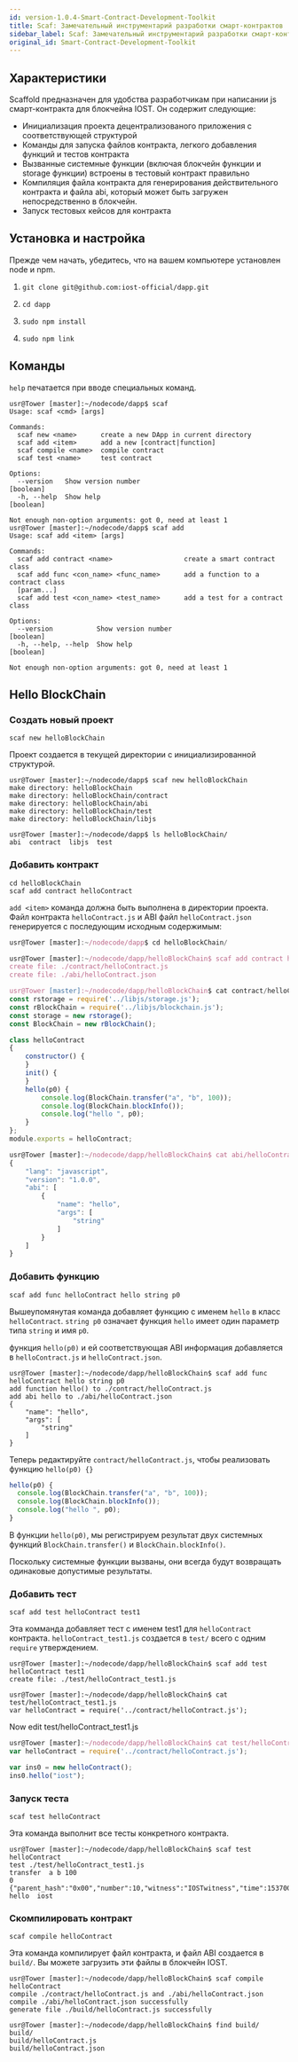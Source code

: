 ```yaml
---
id: version-1.0.4-Smart-Contract-Development-Toolkit
title: Scaf: Замечательный инструментарий разработки смарт-контрактов
sidebar_label: Scaf: Замечательный инструментарий разработки смарт-контрактов
original_id: Smart-Contract-Development-Toolkit
---
```


## Характеристики

Scaffold предназначен для удобства разработчикам при написании js смарт-контракта для блокчейна IOST. Он содержит следующие:

- Инициализация проекта децентрализованого приложения с соответствующей структурой
- Команды для запуска файлов контракта, легкого добавления функций и тестов контракта
- Вызванные системные функции (включая блокчейн функции и storage функции) встроены в тестовый контракт правильно
- Компиляция файла контракта для генерирования действительного контракта и файла abi, который может быть загружен непосредственно в блокчейн.
- Запуск тестовых кейсов для контракта

## Установка и настройка

Прежде чем начать, убедитесь, что на вашем компьютере установлен node и npm.

1. `git clone git@github.com:iost-official/dapp.git`

2. `cd dapp`

3. `sudo npm install`

4. `sudo npm link`

## Команды

`help` печатается при вводе специальных команд.

```console
usr@Tower [master]:~/nodecode/dapp$ scaf
Usage: scaf <cmd> [args]

Commands:
  scaf new <name>      create a new DApp in current directory
  scaf add <item>      add a new [contract|function]
  scaf compile <name>  compile contract
  scaf test <name>     test contract

Options:
  --version   Show version number                                      [boolean]
  -h, --help  Show help                                                [boolean]

Not enough non-option arguments: got 0, need at least 1
usr@Tower [master]:~/nodecode/dapp$ scaf add
Usage: scaf add <item> [args]

Commands:
  scaf add contract <name>                  create a smart contract class
  scaf add func <con_name> <func_name>      add a function to a contract class
  [param...]
  scaf add test <con_name> <test_name>      add a test for a contract class

Options:
  --version           Show version number                              [boolean]
  -h, --help, --help  Show help                                        [boolean]

Not enough non-option arguments: got 0, need at least 1
```

## Hello BlockChain

### Создать новый проект

```
scaf new helloBlockChain
```

Проект создается в текущей директории с инициализированной структурой.

```console
usr@Tower [master]:~/nodecode/dapp$ scaf new helloBlockChain
make directory: helloBlockChain
make directory: helloBlockChain/contract
make directory: helloBlockChain/abi
make directory: helloBlockChain/test
make directory: helloBlockChain/libjs

usr@Tower [master]:~/nodecode/dapp$ ls helloBlockChain/
abi  contract  libjs  test
```

### Добавить контракт

```
cd helloBlockChain
scaf add contract helloContract
```

`add <item>` команда должна быть выполнена в директории проекта. Файл контракта `helloContract.js` и ABI файл `helloContract.json` генерируется с последующим исходным содержимым:

```js
usr@Tower [master]:~/nodecode/dapp$ cd helloBlockChain/

usr@Tower [master]:~/nodecode/dapp/helloBlockChain$ scaf add contract helloContract
create file: ./contract/helloContract.js
create file: ./abi/helloContract.json

usr@Tower [master]:~/nodecode/dapp/helloBlockChain$ cat contract/helloContract.js
const rstorage = require('../libjs/storage.js');
const rBlockChain = require('../libjs/blockchain.js');
const storage = new rstorage();
const BlockChain = new rBlockChain();

class helloContract
{
    constructor() {
    }
    init() {
    }
    hello(p0) {
		console.log(BlockChain.transfer("a", "b", 100));
		console.log(BlockChain.blockInfo());
		console.log("hello ", p0);
    }
};
module.exports = helloContract;

usr@Tower [master]:~/nodecode/dapp/helloBlockChain$ cat abi/helloContract.json
{
    "lang": "javascript",
    "version": "1.0.0",
    "abi": [
        {
            "name": "hello",
            "args": [
                "string"
            ]
        }
    ]
}
```

### Добавить функцию

```
scaf add func helloContract hello string p0
```

Вышеупомянутая команда добавляет функцию с именем `hello` в класс `helloContract`. `string p0` означает функция `hello` имеет один параметр типа `string` и имя `p0`.

функция `hello(p0)` и ей соответствующая ABI информация добавляется в `helloContract.js` и `helloContract.json`.

```console
usr@Tower [master]:~/nodecode/dapp/helloBlockChain$ scaf add func helloContract hello string p0
add function hello() to ./contract/helloContract.js
add abi hello to ./abi/helloContract.json
{
    "name": "hello",
    "args": [
        "string"
    ]
}
```

Теперь редактируйте `contract/helloContract.js`, чтобы реализовать функцию `hello(p0) {}`

```js
hello(p0) {
  console.log(BlockChain.transfer("a", "b", 100));
  console.log(BlockChain.blockInfo());
  console.log("hello ", p0);
}
```

В функции `hello(p0)`, мы регистрируем результат двух системных функций `BlockChain.transfer()` и `BlockChain.blockInfo()`.

Поскольку системные функции вызваны, они всегда будут возвращать одинаковые допустимые результаты.

### Добавить тест

```
scaf add test helloContract test1
```

Эта комманда добавляет тест с именем test1 для `helloContract` контракта. `helloContract_test1.js` создается в `test/` всего с одним `require` утверждением.

```console
usr@Tower [master]:~/nodecode/dapp/helloBlockChain$ scaf add test helloContract test1
create file: ./test/helloContract_test1.js

usr@Tower [master]:~/nodecode/dapp/helloBlockChain$ cat test/helloContract_test1.js
var helloContract = require('../contract/helloContract.js');
```
Now edit test/helloContract_test1.js
```js
usr@Tower [master]:~/nodecode/dapp/helloBlockChain$ cat test/helloContract_test1.js
var helloContract = require('../contract/helloContract.js');

var ins0 = new helloContract();
ins0.hello("iost");
```

### Запуск теста

```
scaf test helloContract
```

Эта команда выполнит все тесты конкретного контракта.

```console
usr@Tower [master]:~/nodecode/dapp/helloBlockChain$ scaf test helloContract
test ./test/helloContract_test1.js
transfer  a b 100
0
{"parent_hash":"0x00","number":10,"witness":"IOSTwitness","time":1537000000}
hello  iost
```

### Скомпилировать контракт

```
scaf compile helloContract
```

Эта команда компилирует файл контракта, и файл ABI создается в `build/`. Вы можете загрузить эти файлы в блокчейн IOST.

```console
usr@Tower [master]:~/nodecode/dapp/helloBlockChain$ scaf compile helloContract
compile ./contract/helloContract.js and ./abi/helloContract.json
compile ./abi/helloContract.json successfully
generate file ./build/helloContract.js successfully

usr@Tower [master]:~/nodecode/dapp/helloBlockChain$ find build/
build/
build/helloContract.js
build/helloContract.json
```
